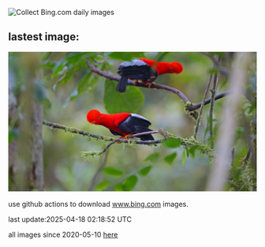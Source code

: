 ![Collect Bing.com daily images](https://github.com/counter2015/bing-daily-images/workflows/Collect%20Bing.com%20daily%20images/badge.svg)
## lastest image:
![](images/img.jpg)

use github actions to download www.bing.com images.

last update:2025-04-18 02:18:52 UTC

all images since 2020-05-10 [here](https://github.com/counter2015/bing-daily-images/tree/master/images) 
